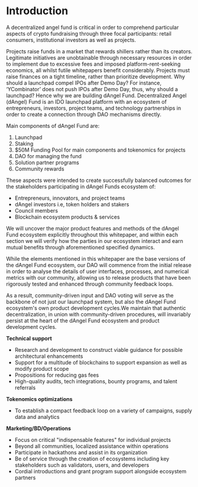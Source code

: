 # Introduction

A decentralized angel fund is critical in order to comprehend particular aspects of crypto fundraising through three focal participants: retail consumers, institutional investors as well as projects.

Projects raise funds in a market that rewards shillers rather than its creators. Legitimate initiatives are unobtainable through necessary resources in order to implement due to excessive fees and imposed platform-rent-seeking economics, all whilst futile whitepapers benefit considerably. Projects must raise finances on a tight timeline, rather than prioritize development. Why should a launchpad compel IPOs after Demo Day? For instance, ‘YCombinator’ does not push IPOs after Demo Day, thus, why should a launchpad? Hence why we are building dAngel Fund. Decentralized Angel (dAngel) Fund is an IDO launchpad platform with an ecosystem of entrepreneurs, investors, project teams, and technology partnerships in order to create a connection through DAO mechanisms directly.

Main components of dAngel Fund are:

1. Launchpad&#x20;
2. Staking&#x20;
3. $50M Funding Pool for main components and tokenomics for projects&#x20;
4. DAO for managing the fund&#x20;
5. Solution partner programs&#x20;
6. Community rewards

These aspects were intended to create successfully balanced outcomes for the stakeholders participating in dAngel Funds ecosystem of:&#x20;

* Entrepreneurs, innovators, and project teams&#x20;
* dAngel investors i.e, token holders and stakers&#x20;
* Council members&#x20;
* Blockchain ecosystem products & services&#x20;

We will uncover the major product features and methods of the dAngel Fund ecosystem explicitly throughout this whitepaper, and within each section we will verify how the parties in our ecosystem interact and earn mutual benefits through aforementioned specified dynamics.

While the elements mentioned in this whitepaper are the base versions of the dAngel Fund ecosystem, our DAO will commence from the initial release in order to analyse the details of user interfaces, processes, and numerical metrics with our community, allowing us to release products that have been rigorously tested and enhanced through community feedback loops.

As a result, community-driven input and DAO voting will serve as the backbone of not just our launchpad system, but also the dAngel Fund ecosystem's own product development cycles.We maintain that authentic decentralization, in union with community-driven procedures, will invariably persist at the heart of the dAngel Fund ecosystem and product development cycles.

**Technical support**&#x20;

* Research and development to construct viable guidance for possible architectural enhancements&#x20;
* Support for a multitude of blockchains to support expansion as well as modify product scope&#x20;
* Propositions for reducing gas fees&#x20;
* High-quality audits, tech integrations, bounty programs, and talent referrals

**Tokenomics optimizations**&#x20;

* To establish a compact feedback loop on a variety of campaigns, supply data and analytics

**Marketing/BD/Operations**&#x20;

* Focus on critical "indispensable features" for individual projects&#x20;
* Beyond all communities, localized assistance within operations&#x20;
* Participate in hackathons and assist in its organization&#x20;
* Be of service through the creation of ecosystems including key stakeholders such as validators, users, and developers&#x20;
* Cordial introductions and grant program support alongside ecosystem partners

